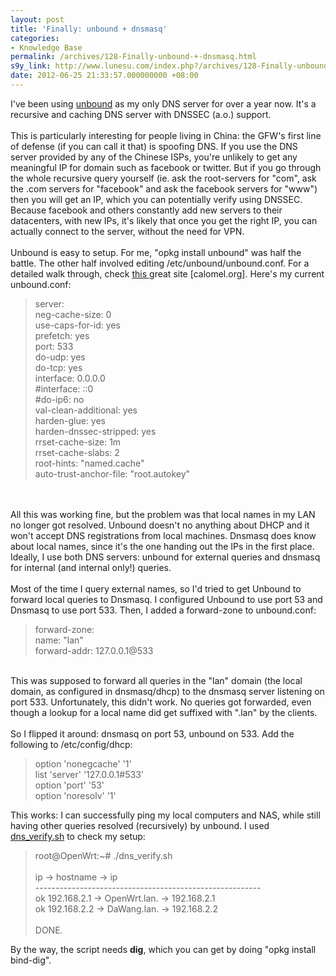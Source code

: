 ```yaml
---
layout: post
title: 'Finally: unbound + dnsmasq'
categories:
- Knowledge Base
permalink: /archives/128-Finally-unbound-+-dnsmasq.html
s9y_link: http://www.lunesu.com/index.php?/archives/128-Finally-unbound-+-dnsmasq.html
date: 2012-06-25 21:33:57.000000000 +08:00
---
```

I've been using <a href="http://unbound.net/" title="Unbound">unbound</a> as my only DNS server for over a year now. It's a recursive and caching DNS server with DNSSEC (a.o.) support. <br />
<br />
This is particularly interesting for people living in China: the GFW's first line of defense (if you can call it that) is spoofing DNS. If you use the DNS server provided by any of the Chinese ISPs, you're unlikely to get any meaningful IP for domain such as facebook or twitter. But if you go through the whole recursive query yourself (ie. ask the root-servers for "com", ask the .com servers for "facebook" and ask the facebook servers for "www") then you will get an IP, which you can potentially verify using DNSSEC. Because facebook and others constantly add new servers to their datacenters, with new IPs, it's likely that once you get the right IP, you can actually connect to the server, without the need for VPN.<br />
<br />
Unbound is easy to setup. For me, "opkg install unbound" was half the battle. The other half involved editing /etc/unbound/unbound.conf. For a detailed walk through, check <a href="https://calomel.org/unbound_dns.html" title="Calomel">this </a>great site [calomel.org]. Here's my current unbound.conf:<blockquote>server:<br />
        neg-cache-size: 0<br />
        use-caps-for-id: yes<br />
        prefetch: yes<br />
        port: 533<br />
        do-udp: yes<br />
        do-tcp: yes<br />
        interface: 0.0.0.0<br />
        #interface: ::0<br />
        #do-ip6: no<br />
        val-clean-additional: yes<br />
        harden-glue: yes<br />
        harden-dnssec-stripped: yes<br />
        rrset-cache-size: 1m<br />
        rrset-cache-slabs: 2<br />
        root-hints: "named.cache"<br />
        auto-trust-anchor-file: "root.autokey"</blockquote><br />
<br />
All this was working fine, but the problem was that local names in my LAN no longer got resolved. Unbound doesn't no anything about DHCP and it won't accept DNS registrations from local machines. Dnsmasq does know about local names, since it's the one handing out the IPs in the first place. Ideally, I use both DNS servers: unbound for external queries and dnsmasq for internal (and internal only!) queries.<br />
<br />
Most of the time I query external names, so I'd tried to get Unbound to forward local queries to Dnsmasq. I configured Unbound to use port 53 and Dnsmasq to use port 533. Then, I added a forward-zone to unbound.conf:<blockquote>    forward-zone:<br />
       name: "lan"<br />
       forward-addr: 127.0.0.1@533</blockquote><br />
This was supposed to forward all queries in the "lan" domain (the local domain, as configured in dnsmasq/dhcp) to the dnsmasq server listening on port 533. Unfortunately, this didn't work. No queries got forwarded, even though a lookup for a local name did get suffixed with ".lan" by the clients.<br />
<br />
So I flipped it around: dnsmasq on port 53, unbound on 533. Add the following to /etc/config/dhcp:<blockquote>        option 'nonegcache' '1'<br />
        list 'server' '127.0.0.1#533'<br />
        option 'port' '53'<br />
        option 'noresolv' '1'<br />
</blockquote>This works: I can successfully ping my local computers and NAS, while still having other queries resolved (recursively) by unbound. I used <a href="https://calomel.org/dns_verify.html" title="DNS verification script">dns_verify.sh</a> to check my setup:<blockquote>root@OpenWrt:~# ./dns_verify.sh<br />
<br />
        ip        ->     hostname      -> ip<br />
--------------------------------------------------------<br />
ok      192.168.2.1 -> OpenWrt.lan. -> 192.168.2.1<br />
ok      192.168.2.2 -> DaWang.lan. -> 192.168.2.2<br />
<br />
DONE.</blockquote>By the way, the script needs <strong>dig</strong>, which you can get by doing "opkg install bind-dig".
